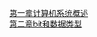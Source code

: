 [第一章计算机系统概述](https://github.com/RaguelFoReveR/OpreatingSystem/issues)</br>
[第二章bit和数据类型](https://github.com/RaguelFoReveR/OpreatingSystem/issues)</br>
